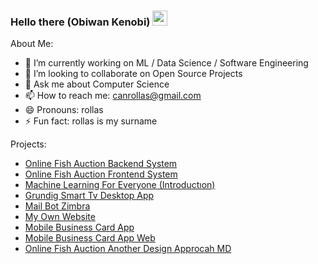 <h3>Hello there (Obiwan Kenobi)  <img style="height:auto;width:24px" src="https://cdn-icons.flaticon.com/png/512/922/premium/922809.png?token=exp=1660908758~hmac=8ca9d1e615a8330599faf7167320a0b9"></img></h3>

About Me:


- 🔭 I’m currently working on ML / Data Science / Software Engineering
- 👯 I’m looking to collaborate on Open Source Projects
- 💬 Ask me about Computer Science
- 📫 How to reach me: canrollas@gmail.com
- 😄 Pronouns: rollas
- ⚡ Fun fact: rollas is my surname

Projects:
- [Online Fish Auction Backend System](https://github.com/canrollas/restful)
- [Online Fish Auction Frontend System](https://github.com/canrollas/mert)
- [Machine Learning For Everyone (Introductıon)](https://github.com/canrollas/machine_learning_tutorials)
- [Grundig Smart Tv Desktop App](https://github.com/canrollas/Remote-Controller)
- [Mail Bot Zimbra](https://github.com/canrollas/Iyte-Mail-Bot)
- [My Own Website](https://github.com/canrollas/Can-Rollas-Website)
- [Mobile Business Card App](https://github.com/canrollas/mobilkart)
- [Mobile Business Card App Web](https://github.com/canrollas/ecocardweb)
- [Online Fish Auction Another Design Approcah MD](https://github.com/canrollas/balik-mezati/tree/main)

